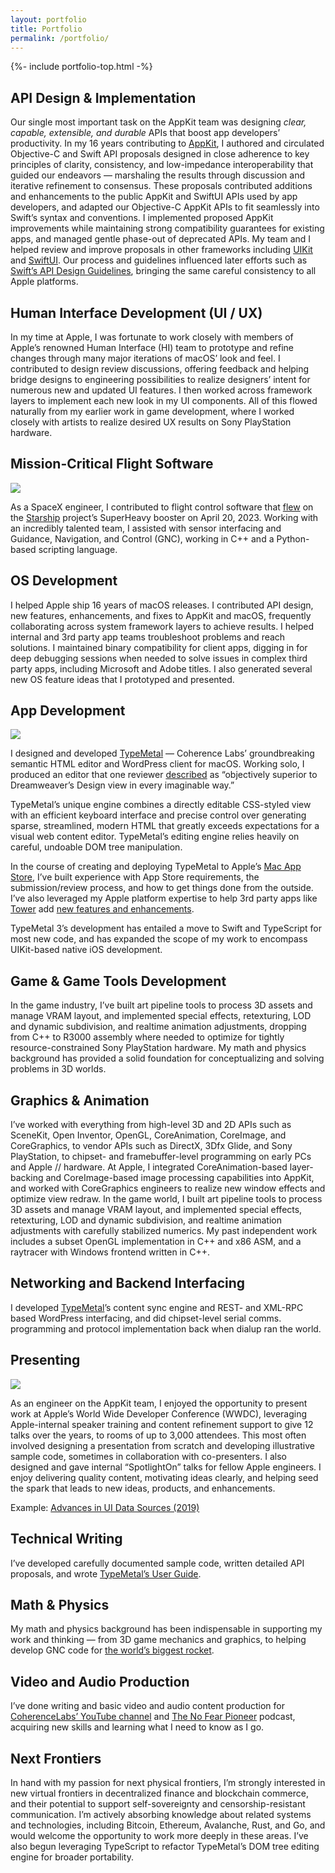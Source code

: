 ```yaml
---
layout: portfolio
title: Portfolio
permalink: /portfolio/
---
```


{%- include portfolio-top.html -%}



<section class="category">

<h1>API Design <span class="ampersand">&amp;</span> Implementation</h1>

<p>Our single most important task on the AppKit team was designing <em>clear, capable, extensible, and durable</em> APIs that boost app developers’ productivity. In my 16 years contributing to <a target="_blank" href="https://developer.apple.com/documentation/appkit/">AppKit</a>, I authored and circulated Objective-C and Swift API proposals designed in close adherence to key principles of clarity, consistency, and low-impedance interoperability that guided our endeavors — marshaling the results through discussion and iterative refinement to consensus. These proposals contributed additions and enhancements to the public AppKit and SwiftUI APIs used by app developers, and adapted our Objective-C AppKit APIs to fit seamlessly into Swift’s syntax and conventions. I implemented proposed AppKit improvements while maintaining strong compatibility guarantees for existing apps, and managed gentle phase-out of deprecated APIs. My team and I helped review and improve proposals in other frameworks including <a target="_blank" href="https://developer.apple.com/documentation/uikit/">UIKit</a> and <a target="_blank" href="https://developer.apple.com/xcode/swiftui/">SwiftUI</a>. Our process and guidelines influenced later efforts such as <a target="_blank" href="https://www.swift.org/documentation/api-design-guidelines/">Swift’s API Design Guidelines</a>, bringing the same careful consistency to all Apple platforms.</p>

</section>



<section class="category">

<h1>Human Interface Development (UI / UX)</h1>

<p>In my time at Apple, I was fortunate to work closely with members of Apple&rsquo;s renowned Human&nbsp;Interface (HI) team to prototype and refine changes through many major iterations of macOS’ look and feel. I contributed to design review discussions, offering feedback and helping bridge designs to engineering possibilities to realize designers’ intent for numerous new and updated UI features. I then worked across framework layers to implement each new look in my UI components. All of this flowed naturally from my earlier work in game development, where I worked closely with artists to realize desired UX results on Sony PlayStation hardware.</p>

</section>



<section class="category">

<h1>Mission-Critical Flight Software</h1>

<img src="/images/Starship-First-Orbital-liftoff-2023-04-20.jpg" />

<p>As a SpaceX engineer, I contributed to flight control software that <a target="_blank" href="https://youtu.be/_krgcofiM6M">flew</a> on the <a target="_blank" href="https://www.spacex.com/vehicles/starship/">Starship</a> project’s SuperHeavy booster on April 20, 2023. Working with an incredibly talented team, I assisted with sensor interfacing and Guidance, Navigation, and Control (GNC), working in C++ and a Python-based scripting language.</p>

</section>



<section class="category">

<h1>OS Development</h1>

<p>I helped Apple ship 16 years of macOS releases. I contributed API design, new features, enhancements, and fixes to AppKit and macOS, frequently collaborating across system framework layers to achieve results. I helped internal and 3rd party app teams troubleshoot problems and reach solutions. I maintained binary compatibility for client apps, digging in for deep debugging sessions when needed to solve issues in complex third party apps, including Microsoft and Adobe titles. I also generated several new OS feature ideas that I prototyped and presented.</p>

</section>



<section class="category">

<h1>App Development</h1>

<a target="_blank" href="https://coherencelabs.com/typemetal/"><img src="https://coherencelabs.com/wp-content/uploads/2022/04/TypeMetal-MacAppStore-screen-shot-1-scaled.jpg"></a>

<p>I designed and developed <a title="Coherence Labs: TypeMetal" href="https://coherencelabs.com/typemetal/">TypeMetal</a> — Coherence Labs’ groundbreaking semantic HTML editor and WordPress client for macOS. Working solo, I produced an editor that one reviewer <a target="_blank" href="https://coherencelabs.com/typemetal/">described</a> as “objectively superior to Dreamweaver’s Design view in every imaginable way.”</p>

<p>TypeMetal’s unique engine combines a directly editable CSS-styled view with an efficient keyboard interface and precise control over generating sparse, streamlined, modern HTML that greatly exceeds expectations for a visual web content editor. TypeMetal’s editing engine relies heavily on careful, undoable DOM tree manipulation.</p>

<p>In the course of creating and deploying TypeMetal to Apple’s <a target="_blank" href="https://apps.apple.com/us/app/typemetal/id647212021?mt=12">Mac App Store</a>, I’ve built experience with App Store requirements, the submission/review process, and how to get things done from the outside. I’ve also leveraged my Apple platform expertise to help 3rd party apps like <a target="_blank" href="https://www.git-tower.com">Tower</a> add <a target="_blank" href="https://www.git-tower.com/blog/tower-mac-10/">new features and enhancements</a>.</p>

<p>TypeMetal 3’s development has entailed a move to Swift and TypeScript for most new code, and has expanded the scope of my work to encompass UIKit-based native iOS development.</p>

</section>



<section class="category">

<h1>Game <span class="ampersand">&amp;</span> Game Tools Development</h1>

<p>In the game industry, I’ve built art pipeline tools to process 3D assets and manage VRAM layout, and implemented special effects, retexturing, LOD and dynamic subdivision, and realtime animation adjustments, dropping from C++ to R3000 assembly where needed to optimize for tightly resource-constrained Sony PlayStation hardware. My math and physics background has provided a solid foundation for conceptualizing and solving problems in 3D worlds.</p>

</section>



<section class="category">

<h1>Graphics <span class="ampersand">&amp;</span> Animation</h1>

<p>I’ve worked with everything from high-level 3D and 2D APIs such as SceneKit, Open Inventor, OpenGL, CoreAnimation, CoreImage, and CoreGraphics, to vendor APIs such as DirectX, 3Dfx Glide, and Sony PlayStation, to chipset- and framebuffer-level programming on early PCs and Apple&nbsp;// hardware. At Apple, I integrated CoreAnimation-based layer-backing and CoreImage-based image processing capabilities into AppKit, and worked with CoreGraphics engineers to realize new window effects and optimize view redraw. In the game world, I built art pipeline tools to process 3D assets and manage VRAM layout, and implemented special effects, retexturing, LOD and dynamic subdivision, and realtime animation adjustments with carefully stabilized numerics. My past independent work includes a subset OpenGL implementation in C++ and x86 ASM, and a raytracer with Windows frontend written in C++.</p>

</section>



<section class="category">

<h1>Networking and Backend Interfacing</h1>

<p>I developed <a target="_blank" href="https://coherencelabs.com/typemetal/">TypeMetal</a>’s content sync engine and REST- and XML-RPC based WordPress interfacing, and did chipset-level serial comms. programming and protocol implementation back when dialup ran the world.</p>

</section>



<section class="category">

<h1>Presenting</h1>

<img src="/images/WWDC2019-CompositionalLayoutTalk-Troy.jpg" />

<p>As an engineer on the AppKit team, I enjoyed the opportunity to present work at Apple&rsquo;s World Wide Developer Conference (WWDC), leveraging Apple-internal speaker training and content refinement support to give 12 talks over the years, to rooms of up to 3,000 attendees.  This most often involved designing a presentation from scratch and developing illustrative sample code, sometimes in collaboration with co-presenters.  I also designed and gave internal “SpotlightOn” talks for fellow Apple engineers.  I enjoy delivering quality content, motivating ideas clearly, and helping seed the spark that leads to new ideas, products, and enhancements.</p>

<p>Example: <a target="_blank" href="https://developer.apple.com/videos/play/wwdc2019-220/?time=466">Advances in UI Data Sources (2019)</a></p>

</section>



<section class="category">

<h1>Technical Writing</h1>

<p>I’ve developed carefully documented sample code, written detailed API proposals, and wrote <a target="_blank" href="https://coherencelabs.com/typemetal-additions/manual/">TypeMetal’s User Guide</a>.</p>

</section>



<section class="category">

<h1>Math <span class="ampersand">&amp;</span> Physics</h1>

<p>My math and physics background has been indispensable in supporting my work and thinking — from 3D game mechanics and graphics, to helping develop GNC code for <a target="_blank" href="https://www.spacex.com/vehicles/starship/">the world’s biggest rocket</a>.</p>

</section>



<section class="category">

<h1>Video and Audio Production</h1>

<p>I’ve done writing and basic video and audio content production for <a target="_blank" href="https://www.youtube.com/@CoherenceLabs">CoherenceLabs’ YouTube channel</a> and <a target="_blank" href="https://podcasts.apple.com/us/podcast/the-no-fear-pioneer/id589040247">The No Fear Pioneer</a> podcast, acquiring new skills and learning what I need to know as I go.</p>

</section>



<section class="category">

<h1>Next Frontiers</h1>

<p>In hand with my passion for next physical frontiers, I’m strongly interested in new virtual frontiers in decentralized finance and blockchain commerce, and their potential to support self-sovereignty and censorship-resistant communication. I’m actively absorbing knowledge about related systems and technologies, including Bitcoin, Ethereum, Avalanche, Rust, and Go, and would welcome the opportunity to work more deeply in these areas. I’ve also begun leveraging TypeScript to refactor TypeMetal’s DOM tree editing engine for broader portability.</p>

</section>
